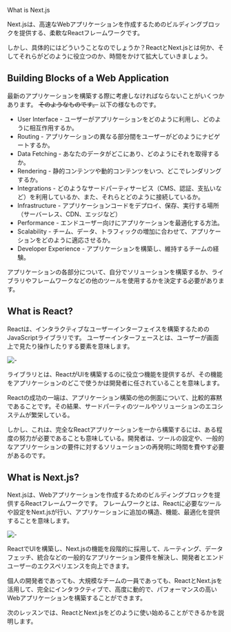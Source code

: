 What is Next.js

Next.jsは、高速なWebアプリケーションを作成するためのビルディングブロックを提供する、柔軟なReactフレームワークです。

しかし、具体的にはどういうことなのでしょうか？ReactとNext.jsとは何か、そしてそれらがどのように役立つのか、時間をかけて拡大していきましょう。

## Building Blocks of a Web Application
最新のアプリケーションを構築する際に考慮しなければならないことがいくつかあります。
~~そのようなものです。~~ 以下の様なものです。

- User Interface - ユーザーがアプリケーションをどのように利用し、どのように相互作用するか。
- Routing - アプリケーションの異なる部分間をユーザーがどのようにナビゲートするか。
- Data Fetching - あなたのデータがどこにあり、どのようにそれを取得するか。
- Rendering - 静的コンテンツや動的コンテンツをいつ、どこでレンダリングするか。
- Integrations - どのようなサードパーティサービス（CMS、認証、支払いなど）を利用しているか、また、それらとどのように接続しているか。
- Infrastructure - アプリケーションコードをデプロイ、保存、実行する場所（サーバーレス、CDN、エッジなど）
- Performance - エンドユーザー向けにアプリケーションを最適化する方法。
- Scalability - チーム、データ、トラフィックの増加に合わせて、アプリケーションをどのように適応させるか。
- Developer Experience - アプリケーションを構築し、維持するチームの経験。

アプリケーションの各部分について、自分でソリューションを構築するか、ライブラリやフレームワークなどの他のツールを使用するかを決定する必要があります。

## What is React?
Reactは、インタラクティブなユーザーインターフェイスを構築するためのJavaScriptライブラリです。
ユーザーインターフェースとは、ユーザーが画面上で見たり操作したりする要素を意味します。

![-](https://nextjs.org/static/images/learn/foundations/user-interface.png)

ライブラリとは、ReactがUIを構築するのに役立つ機能を提供するが、その機能をアプリケーションのどこで使うかは開発者に任されていることを意味します。

Reactの成功の一端は、アプリケーション構築の他の側面について、比較的寡黙であることです。その結果、サードパーティのツールやソリューションのエコシステムが繁栄している。

しかし、これは、完全なReactアプリケーションを一から構築するには、ある程度の努力が必要であることも意味している。開発者は、ツールの設定や、一般的なアプリケーションの要件に対するソリューションの再発明に時間を費やす必要があるのです。



## What is Next.js?

Next.jsは、Webアプリケーションを作成するためのビルディングブロックを提供するReactフレームワークです。
フレームワークとは、Reactに必要なツールや設定をNext.jsが行い、アプリケーションに追加の構造、機能、最適化を提供することを意味します。

![-](https://nextjs.org/static/images/learn/foundations/next-app.png)

ReactでUIを構築し、Next.jsの機能を段階的に採用して、ルーティング、データフェッチ、統合などの一般的なアプリケーション要件を解決し、開発者とエンドユーザーのエクスペリエンスを向上できます。

個人の開発者であっても、大規模なチームの一員であっても、ReactとNext.jsを活用して、完全にインタラクティブで、高度に動的で、パフォーマンスの高いWebアプリケーションを構築することができます。

次のレッスンでは、ReactとNext.jsをどのように使い始めることができるかを説明します。
